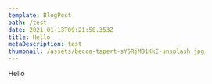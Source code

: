 ```yaml
---
template: BlogPost
path: /test
date: 2021-01-13T09:21:58.353Z
title: Hello
metaDescription: test
thumbnail: /assets/becca-tapert-sY5RjMB1KkE-unsplash.jpg
---
```

Hello
